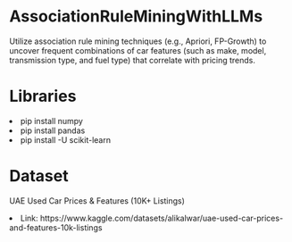 # AssociationRuleMiningWithLLMs

Utilize association rule mining techniques (e.g., Apriori, FP-Growth) to uncover frequent combinations of car features (such as make, model, transmission type, and fuel type) that correlate with pricing trends. 

# Libraries

<li>pip install numpy</li>
<li>pip install pandas</li>
<li>pip install -U scikit-learn</li>

# Dataset

UAE Used Car Prices & Features (10K+ Listings)
<li>Link: https://www.kaggle.com/datasets/alikalwar/uae-used-car-prices-and-features-10k-listings</li>

